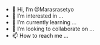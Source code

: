 - 👋 Hi, I’m @Marasrasetyo
- 👀 I’m interested in ...
- 🌱 I’m currently learning ...
- 💞️ I’m looking to collaborate on ...
- 📫 How to reach me ...

<!---
Marasrasetyo/Marasrasetyo is a ✨ special ✨ repository because its `README.md` (this file) appears on your GitHub profile.
You can click the Preview link to take a look at your changes.
--->
